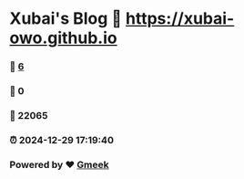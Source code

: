 # Xubai's Blog :link: https://xubai-owo.github.io 
### :page_facing_up: [6](https://xubai-owo.github.io/tag.html) 
### :speech_balloon: 0 
### :hibiscus: 22065 
### :alarm_clock: 2024-12-29 17:19:40 
### Powered by :heart: [Gmeek](https://github.com/Meekdai/Gmeek)

